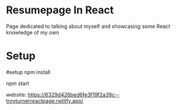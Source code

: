# Resumepage In React

Page dedicated to talking about myself and showcasing some React knowledge of my own

# Setup 

#setup npm install

npm start 

website: https://6329d426bed6fe3f19f2a39c--troyturnerreactpage.netlify.app/

